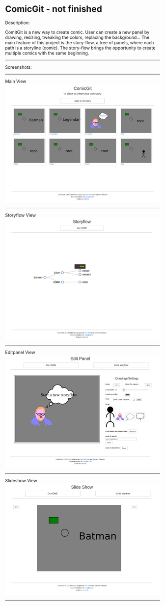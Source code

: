 ComicGit - not finished
=====

Description:

ComitGit is a new way to create comic. User can create a new panel by drawing, resizing, tweaking the colors, replacing the background... The main feature of this project is the story-flow, a tree of panels, where each path is a storyline (comic). The story-flow brings the opportunity to create multiple comics with the same beginning.

----------------------------------------------------------

Screenshots:

----------------------------------------------------------

  Main View
  ![Main View](https://raw.githubusercontent.com/Robinss2014/ComicGit/master/assets/imgs/index.png)
  
----------------------------------------------------------

  Storyflow View
  ![storyflow View](https://raw.githubusercontent.com/Robinss2014/ComicGit/master/assets/imgs/storyflowView.png)
  
----------------------------------------------------------
  
  Editpanel View
  ![editpanel View](https://raw.githubusercontent.com/Robinss2014/ComicGit/master/assets/imgs/editpanelView.png)
  
----------------------------------------------------------
  
  Slideshow View
  ![Slide Show View](https://raw.githubusercontent.com/Robinss2014/ComicGit/master/assets/imgs/slideshowView.png)

----------------------------------------------------------

